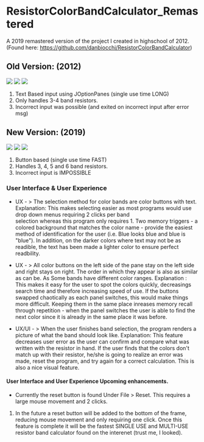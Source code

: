 # ResistorColorBandCalculator_Remastered
A 2019 remastered version of the project I created in highschool of 2012.
(Found here: https://github.com/danbiocchi/ResistorColorBandCalculator)

## Old Version: (2012)

![](https://i.imgur.com/bLZ71if.png)
![](https://i.imgur.com/hqOgGUl.png)
![](https://i.imgur.com/ittXWwY.png)

1. Text Based input using JOptionPanes (single use time LONG)
2. Only handles 3-4 band resistors.
3. Incorrect input was possible (and exited on incorrect input after error msg)


## New Version: (2019)

![](https://i.imgur.com/0mExuVC.png)
![](https://i.imgur.com/sT7IIqP.png)
![](https://i.imgur.com/KaywNHC.png)

1. Button based (single use time FAST)
2. Handles 3, 4, 5 and 6 band resistors.
3. Incorrect input is IMPOSSIBLE

 ### User Interface & User Experience
- UX - > The selection method for color bands are color buttons with text.
       Explanation: This makes selecting easier as most programs would use drop down menus requiring 2 clicks per band   
       selection whereas this program only requires 1. Two memory triggers - a colored background that matches the color name - provide the easiest method of identification for the user (i.e. Blue looks blue and blue is "blue"). In addition, on the darker colors where text may not be as readible, the text has been made a lighter color to ensure perfect readbility.

- UX - > All color buttons on the left side of the pane stay on the left side and right stays on right. The order in which
       they appear is also as similar as can be. As Some bands have different color ranges.
       Explanation : This makes it easy for the user to spot the colors quickly, decreasings search time and 
                     therefore increasing speed of use. If the buttons swapped chaotically as each panel switches, 
                     this would make things more difficult. Keeping them in the same place inreases memory recall through 
                     repetition - when the panel switches the user is able to find the next color since it is already in
                     the same place it was before.

- UX/UI - > When the user finishes band selection, the program renders a picture of what the band should look like.
            Explanation: This feature decreases user error as the user can confirm and compare what was written with the      resistor in hand. If the user finds that the colors don't match up with their resistor, he/she is going to realize an error was made, reset the program, and try again for a correct calculation. This is also a nice visual feature.
            
#### User Interface and User Experience Upcoming enhancements.
- Currently the reset button is found Under File > Reset. This requires a large mouse movement and 2 clicks. 
1. In the future a reset button will be added to the bottom of the frame, reducing mouse movement and only requiring one click.
Once this feature is complete it will be the fastest SINGLE USE and MULTI-USE resistor band calculator found on the interenet (trust me, I looked).
